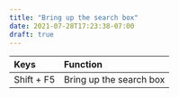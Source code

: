 ```yaml
---
title: "Bring up the search box"
date: 2021-07-28T17:23:38-07:00
draft: true
---
```


| Keys                       | Function                                               |
|:---------------------------|:-------------------------------------------------------| 
| Shift + F5                 | Bring up the search box                                |